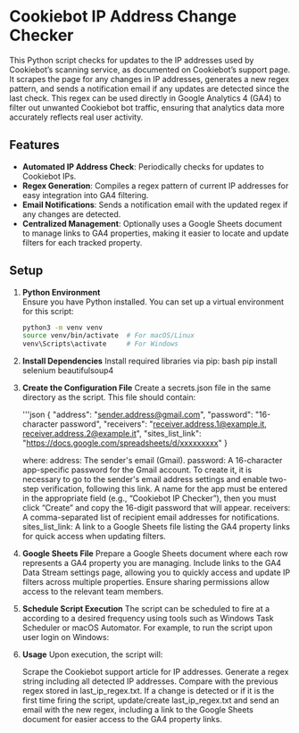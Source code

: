 # Cookiebot IP Address Change Checker

This Python script checks for updates to the IP addresses used by Cookiebot’s scanning service, as documented on Cookiebot’s support page. It scrapes the page for any changes in IP addresses, generates a new regex pattern, and sends a notification email if any updates are detected since the last check. This regex can be used directly in Google Analytics 4 (GA4) to filter out unwanted Cookiebot bot traffic, ensuring that analytics data more accurately reflects real user activity.

## Features

- **Automated IP Address Check**: Periodically checks for updates to Cookiebot IPs.
- **Regex Generation**: Compiles a regex pattern of current IP addresses for easy integration into GA4 filtering.
- **Email Notifications**: Sends a notification email with the updated regex if any changes are detected.
- **Centralized Management**: Optionally uses a Google Sheets document to manage links to GA4 properties, making it easier to locate and update filters for each tracked property.

## Setup

1. **Python Environment**  
   Ensure you have Python installed. You can set up a virtual environment for this script:

   ```bash
   python3 -m venv venv
   source venv/bin/activate  # For macOS/Linux
   venv\Scripts\activate     # For Windows

2. **Install Dependencies**
   Install required libraries via pip:
   bash
   pip install selenium beautifulsoup4

3. **Create the Configuration File**
   Create a secrets.json file in the same directory as the script. This file should contain:

   '''json
   {
     "address": "sender.address@gmail.com",
     "password": "16-character password",
     "receivers": "receiver.address.1@example.it, receiver.address.2@example.it",
     "sites_list_link": "https://docs.google.com/spreadsheets/d/xxxxxxxxx"
   }

   where:
     address: The sender's email (Gmail).
     password: A 16-character app-specific password for the Gmail account. To create it, it is necessary to go to the sender's email address settings and enable two-step verification, following this link. A name for
     the app must be entered in the appropriate field (e.g., “Cookiebot IP Checker”), then you must click “Create” and copy the 16-digit password that will appear.
     receivers: A comma-separated list of recipient email addresses for notifications.
     sites_list_link: A link to a Google Sheets file listing the GA4 property links for quick access when updating filters.
   
5. **Google Sheets File**
   Prepare a Google Sheets document where each row represents a GA4 property you are managing. Include links to the GA4 Data Stream settings page, allowing you to quickly access and update IP filters across multiple
   properties. Ensure sharing permissions allow access to the relevant team members.

7. **Schedule Script Execution**
   The script can be scheduled to fire at a according to a desired frequency using tools such as Windows Task Scheduler or macOS Automator. For example, to run the script upon user login on Windows:

8. **Usage**
   Upon execution, the script will:

   Scrape the Cookiebot support article for IP addresses.
   Generate a regex string including all detected IP addresses.
   Compare with the previous regex stored in last_ip_regex.txt.
   If a change is detected or if it is the first time firing the script, update/create last_ip_regex.txt and send an email with the new regex, including a link to the Google Sheets document for easier access to the GA4
   property links.

